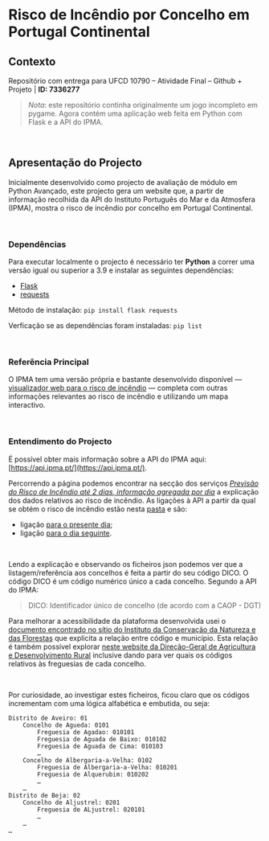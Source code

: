 # Risco de Incêndio por Concelho em Portugal Continental

## Contexto
Repositório com entrega para UFCD 10790 – Atividade Final – Github + Projeto | **ID: 7336277**

> *Nota*: este repositório continha originalmente um jogo incompleto em pygame. Agora contém uma aplicação web feita em Python com Flask e a API do IPMA.

<br>

## Apresentação do Projecto
Inicialmente desenvolvido como projecto de avaliação de módulo em Python Avançado, este projecto gera um website que, a partir de informação recolhida da API do Instituto Português do Mar e da Atmosfera (IPMA), mostra o risco de incêndio por concelho em Portugal Continental.

<br>

### Dependências
Para executar localmente o projecto é necessário ter **Python** a correr uma versão igual ou superior a 3.9 e instalar as seguintes dependências:
- [Flask](https://pypi.org/project/Flask/)
- [requests](https://pypi.org/project/requests/)

Método de instalação:
`pip install flask requests`

Verficação se as dependências foram instaladas:
`pip list`

<br>

### Referência Principal
O IPMA tem uma versão própria e bastante desenvolvido disponível — [visualizador web para o risco de incêndio](https://www.ipma.pt/en/riscoincendio/rcm.pt/) — completa com outras informações relevantes ao risco de incêndio e utilizando um mapa interactivo.

<br>

### Entendimento do Projecto
É possível obter mais informação sobre a API do IPMA aqui: [https://api.ipma.pt/](https://api.ipma.pt/).

Percorrendo a página podemos encontrar na secção dos serviços [*Previsão do Risco de Incêndio até 2 dias, informação agregada por dia*](https://api.ipma.pt/#C3) a explicação dos dados relativos ao risco de incêndio. As ligações à API a partir da qual se obtém o risco de incêndio estão nesta [pasta](https://api.ipma.pt/open-data/forecast/meteorology/rcm/) e são:
- ligação [para o presente dia](https://api.ipma.pt/open-data/forecast/meteorology/rcm/rcm-d0.json);
- ligação [para o dia seguinte](https://api.ipma.pt/open-data/forecast/meteorology/rcm/rcm-d1.json).

<br>

Lendo a explicação e observando os ficheiros json podemos ver que a listagem/referência aos concelhos é feita a partir do seu código DICO. O código DICO é um código numérico único a cada concelho. Segundo a API do IPMA:
> DICO: Identificador único de concelho (de acordo com a CAOP - DGT)

Para melhorar a acessibilidade da plataforma desenvolvida usei o [documento encontrado no sítio do Instituto da Conservação da Natureza e das Florestas](https://fogos.icnf.pt/pmdfci/Correspondencia_CodigosConcelhos.xlsx) que explicita a relação entre código e município. Esta relação é também possível explorar [neste website da Direção-Geral de Agricultura e Desenvolvimento Rural](http://mpb.dgadr.pt/ConcFreg.py) inclusive dando para ver quais os códigos relativos às freguesias de cada concelho.

<br>

Por curiosidade, ao investigar estes ficheiros, ficou claro que os códigos incrementam com uma lógica alfabética e embutida, ou seja:
```
Distrito de Aveiro: 01
    Concelho de Agueda: 0101
        Freguesia de Agadao: 010101
        Freguesia de Aguada de Baixo: 010102
        Freguesia de Aguada de Cima: 010103
        …
    Concelho de Albergaria-a-Velha: 0102
        Freguesia de Albergaria-a-Velha: 010201
        Freguesia de Alquerubim: 010202
        …
    …
Distrito de Beja: 02
    Concelho de Aljustrel: 0201
        Freguesia de ALjustrel: 020101
        …
    …
…

````
